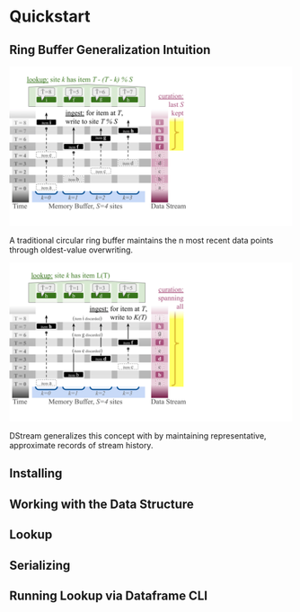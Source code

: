 # Quickstart

## Ring Buffer Generalization Intuition

![Traditional ring buffer](buffer-2.png)

A traditional circular ring buffer maintains the n most recent data points through oldest-value overwriting.

![DStream](buffer-1.png)

DStream generalizes this concept with by maintaining representative, approximate records of stream history.


## Installing


## Working with the Data Structure


## Lookup


## Serializing


## Running Lookup via Dataframe CLI